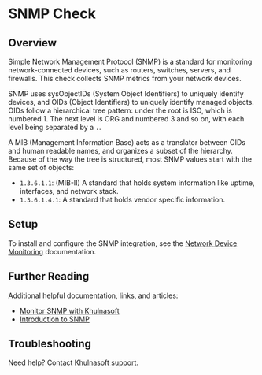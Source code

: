 # SNMP Check

## Overview

Simple Network Management Protocol (SNMP) is a standard for monitoring network-connected devices, such as routers, switches, servers, and firewalls. This check collects SNMP metrics from your network devices.

SNMP uses sysObjectIDs (System Object Identifiers) to uniquely identify devices, and OIDs (Object Identifiers) to uniquely identify managed objects. OIDs follow a hierarchical tree pattern: under the root is ISO, which is numbered 1. The next level is ORG and numbered 3 and so on, with each level being separated by a `.`.

A MIB (Management Information Base) acts as a translator between OIDs and human readable names, and organizes a subset of the hierarchy. Because of the way the tree is structured, most SNMP values start with the same set of objects:

* `1.3.6.1.1`: (MIB-II) A standard that holds system information like uptime, interfaces, and network stack.
* `1.3.6.1.4.1`: A standard that holds vendor specific information.

## Setup

To install and configure the SNMP integration, see the [Network Device Monitoring][1] documentation.

## Further Reading

Additional helpful documentation, links, and articles:

* [Monitor SNMP with Khulnasoft][2]
* [Introduction to SNMP][3]

## Troubleshooting

Need help? Contact [Khulnasoft support][4].

[1]: https://docs.khulnasoft.com/network_performance_monitoring/devices/setup
[2]: https://www.khulnasoft.com/blog/monitor-snmp-with-khulnasoft/
[3]: https://khulnasofthq.dev/integrations-core/tutorials/snmp/introduction/
[4]: https://docs.khulnasoft.com/help/

